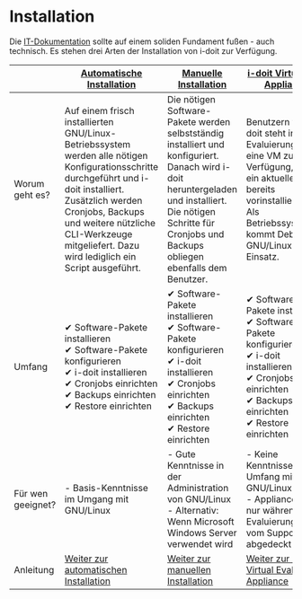 # Installation

Die [IT-Dokumentation](../glossar.md) sollte auf einem soliden Fundament fußen - auch technisch. Es stehen drei Arten der Installation von i-doit zur Verfügung.

|     | [Automatische Installation](automatische-installation.md) | [Manuelle Installation](manuelle-installation/index.md) | [i-doit Virtual Eval Appliance](i-doit-virtual-eval-appliance/index.md) |
| --- | --- | --- | --- |
| Worum geht es? | Auf einem frisch installierten GNU/Linux-Betriebssystem werden alle nötigen Konfigurationsschritte durchgeführt und i-doit installiert. Zusätzlich werden Cronjobs, Backups und weitere nützliche CLI-Werkzeuge mitgeliefert. Dazu wird lediglich ein Script ausgeführt. | Die nötigen Software-Pakete werden selbstständig installiert und konfiguriert. Danach wird i-doit heruntergeladen und installiert. Die nötigen Schritte für Cronjobs und Backups obliegen ebenfalls dem Benutzer. | Benutzern von i-doit steht in der Evaluierungsphase eine VM zur Verfügung, auf der ein aktuelles i-doit bereits vorinstalliert ist. Als Betriebssystem kommt Debian GNU/Linux zum Einsatz. |
| Umfang | ✔ Software-Pakete installieren  <br>✔ Software-Pakete konfigurieren  <br>✔ i-doit installieren  <br>✔ Cronjobs einrichten  <br>✔ Backups einrichten  <br>✔ Restore einrichten | ✔ Software-Pakete installieren  <br>✔ Software-Pakete konfigurieren  <br>✔ i-doit installieren  <br>✔ Cronjobs einrichten  <br>✔ Backups einrichten  <br>✔ Restore einrichten | ✔ Software-Pakete installieren  <br>✔ Software-Pakete konfigurieren  <br>✔ i-doit installieren  <br>✔ Cronjobs einrichten  <br>✔ Backups einrichten  <br>✔ Restore einrichten |
| Für wen geeignet? | - Basis-Kenntnisse im Umgang mit GNU/Linux | - Gute Kenntnisse in der Administration von GNU/Linux<br>- Alternativ: Wenn Microsoft Windows Server verwendet wird | - Keine Kenntnisse im Umfang mit GNU/Linux<br>- Appliance wird nur während der Evaluierungsphase vom Support abgedeckt |
| Anleitung | [Weiter zur automatischen Installation](automatische-installation.md) | [Weiter zur manuellen Installation](manuelle-installation/index.md) | [Weiter zur i-doit Virtual Eval Appliance](i-doit-virtual-eval-appliance/index.md) |
